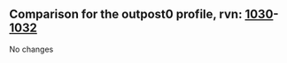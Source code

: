 ## Comparison for the outpost0 profile, rvn: [1030](https://github.com/PRO100KatYT/FortniteProfileRevisions/tree/main/profiles/outpost0/1030%20outpost0.json)-[1032](https://github.com/PRO100KatYT/FortniteProfileRevisions/tree/main/profiles/outpost0/1032%20outpost0.json)

No changes
